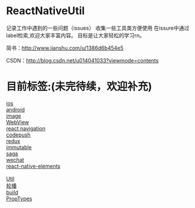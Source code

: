 # ReactNativeUtil
记录工作中遇到的一些问题（issues）
收集一些工具类方便使用 在issure中通过label检索,欢迎大家丰富内容。
目标是让大家轻松的学习rn。

简书：http://www.jianshu.com/u/1386d6b454e5

CSDN：http://blog.csdn.net/u014041033?viewmode=contents

# 目前标签:(未完待续，欢迎补充)
[ios](https://github.com/wuyunqiang/ReactNativeUtil/labels/ios) <br> 
[android](https://github.com/wuyunqiang/ReactNativeUtil/labels/android) <br> 
[image](https://github.com/wuyunqiang/ReactNativeUtil/labels/Image) <br> 
[WebView](https://github.com/wuyunqiang/ReactNativeUtil/issues?q=is%3Aissue+is%3Aopen+label%3Awebview) <br> 
[react navigation](https://github.com/wuyunqiang/ReactNativeUtil/labels/react%20navigation) <br> 
[codepush](https://github.com/wuyunqiang/ReactNativeUtil/labels/codepush) <br> 
[redux](https://github.com/wuyunqiang/ReactNativeUtil/labels/redux) <br> 
[immutable](https://github.com/wuyunqiang/ReactNativeUtil/labels/immutable) <br> 
[saga](https://github.com/wuyunqiang/ReactNativeUtil/labels/saga) <br> 
[wechat](https://github.com/wuyunqiang/ReactNativeUtil/labels/WeChat) <br> 
[react-native-elements](https://github.com/wuyunqiang/ReactNativeUtil/labels/react-native-elements) <br>  
[Util](https://github.com/wuyunqiang/ReactNativeUtil/labels/Util) <br> 
[轮播](https://github.com/wuyunqiang/ReactNativeUtil/labels/轮播) <br> 
[build](https://github.com/wuyunqiang/ReactNativeUtil/labels/build) <br> 
[PropTypes](https://github.com/wuyunqiang/ReactNativeUtil/labels/PropTypes) <br> 




